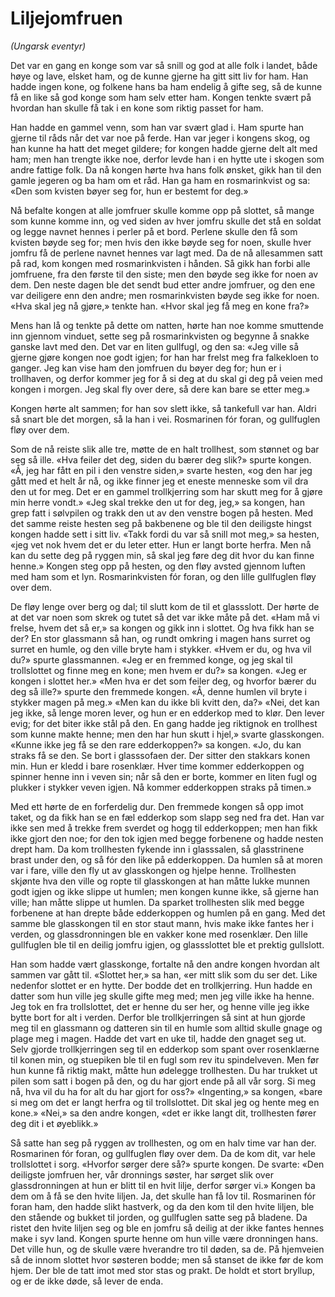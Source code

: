 # Liljejomfruen
*(Ungarsk eventyr)*

Det var en gang en konge som var så snill og god at alle folk i landet, både høye og lave, elsket ham, og de kunne gjerne ha gitt sitt liv for ham. Han hadde ingen kone, og folkene hans ba ham endelig å gifte seg, så de kunne få en like så god konge som ham selv etter ham. Kongen tenkte svært på hvordan han skulle få tak i en kone som riktig passet for ham.

Han hadde en gammel venn, som han var svært glad i. Ham spurte han gjerne til råds når det var noe på ferde. Han var jeger i kongens skog, og han kunne ha hatt det meget gildere; for kongen hadde gjerne delt alt med ham; men han trengte ikke noe, derfor levde han i en hytte ute i skogen som andre fattige folk. Da nå kongen hørte hva hans folk ønsket, gikk han til den gamle jegeren og ba ham om et råd. Han ga ham en rosmarinkvist og sa: «Den som kvisten bøyer seg for, hun er bestemt for deg.» 

Nå befalte kongen at alle jomfruer skulle komme opp på slottet, så mange som kunne komme inn, og ved siden av hver jomfru skulle det stå en soldat og legge navnet hennes i perler på et bord. Perlene skulle den få som kvisten bøyde seg for; men hvis den ikke bøyde seg for noen, skulle hver jomfru få de perlene navnet hennes var lagt med. Da de nå allesammen satt på rad, kom kongen med rosmarinkvisten i hånden. Så gikk han forbi alle jomfruene, fra den første til den siste; men den bøyde seg ikke for noen av dem. Den neste dagen ble det sendt bud etter andre jomfruer, og den ene var deiligere enn den andre; men rosmarinkvisten bøyde seg ikke for noen. «Hva skal jeg nå gjøre,» tenkte han. «Hvor skal jeg få meg en kone fra?»

Mens han lå og tenkte på dette om natten, hørte han noe komme smuttende inn gjennom vinduet, sette seg på rosmarinkvisten og begynne å snakke ganske lavt med den. Det var en liten gullfugl, og den sa: «Jeg ville så gjerne gjøre kongen noe godt igjen; for han har frelst meg fra falkekloen to ganger. Jeg kan vise ham den jomfruen du bøyer deg for; hun er i trollhaven, og derfor kommer jeg for å si deg at du skal gi deg på veien med kongen i morgen. Jeg skal fly over dere, så dere kan bare se etter meg.»

Kongen hørte alt sammen; for han sov slett ikke, så tankefull var han. Aldri så snart ble det morgen, så la han i vei. Rosmarinen fór foran, og gullfuglen fløy over dem.

Som de nå reiste slik alle tre, møtte de en halt trollhest, som stønnet og bar seg så ille. «Hva feiler det deg, siden du bærer deg slik?» spurte kongen. «Å, jeg har fått en pil i den venstre siden,» svarte hesten, «og den har jeg gått med et helt år nå, og ikke finner jeg et eneste menneske som vil dra den ut for meg. Det er en gammel trollkjerring som har skutt meg for å gjøre min herre vondt.» «Jeg skal trekke den ut for deg, jeg,» sa kongen, han grep fatt i sølvpilen og trakk den ut av den venstre bogen på hesten. Med det samme reiste hesten seg på bakbenene og ble til den deiligste hingst kongen hadde sett i sitt liv. «Takk fordi du var så snill mot meg,» sa hesten, «jeg vet nok hvem det er du leter etter. Hun er langt borte herfra. Men nå kan du sette deg på ryggen min, så skal jeg føre deg dit hvor du kan finne henne.» Kongen steg opp på hesten, og den fløy avsted gjennom luften med ham som et lyn. Rosmarinkvisten fór foran, og den lille gullfuglen fløy over dem.

De fløy lenge over berg og dal; til slutt kom de til et glassslott. Der hørte de at det var noen som skrek og tutet så det var ikke måte på det. «Ham må vi frelse, hvem det så er,» sa kongen og gikk inn i slottet. Og hva fikk han se der? En stor glassmann så han, og rundt omkring i magen hans surret og surret en humle, og den ville bryte ham i stykker. «Hvem er du, og hva vil du?» spurte glassmannen. «Jeg er en fremmed konge, og jeg skal til trollslottet og finne meg en kone; men hvem er du?» sa kongen. «Jeg er kongen i slottet her.» «Men hva er det som feiler deg, og hvorfor bærer du deg så ille?» spurte den fremmede kongen. «Å, denne humlen vil bryte i stykker magen på meg.» «Men kan du ikke bli kvitt den, da?» «Nei, det kan jeg ikke, så lenge moren lever, og hun er en edderkop med to klør. Den lever evig; for det biter ikke stål på den. En gang hadde jeg riktignok en trollhest som kunne makte henne; men den har hun skutt i hjel,» svarte glasskongen. «Kunne ikke jeg få se den rare edderkoppen?» sa kongen. «Jo, du kan straks få se den. Se bort i glasssofaen der. Der sitter den stakkars konen min. Hun er kledd i bare rosenklær. Hver time kommer edderkoppen og spinner henne inn i veven sin; når så den er borte, kommer en liten fugl og plukker i stykker veven igjen. Nå kommer edderkoppen straks på timen.»

Med ett hørte de en forferdelig dur. Den fremmede kongen så opp imot taket, og da fikk han se en fæl edderkop som slapp seg ned fra det. Han var ikke sen med å trekke frem sverdet og hogg til edderkoppen; men han fikk ikke gjort den noe; for den tok igjen med begge forbenene og hadde nesten drept ham. Da kom trollhesten fykende inn i glasssalen, så glasstrinene brast under den, og så fór den like på edderkoppen. Da humlen så at moren var i fare, ville den fly ut av glasskongen og hjelpe henne. Trollhesten skjønte hva den ville og ropte til glasskongen at han måtte lukke munnen godt igjen og ikke slippe ut humlen; men kongen kunne ikke, så gjerne han ville; han måtte slippe ut humlen. Da sparket trollhesten slik med begge forbenene at han drepte både edderkoppen og humlen på en gang. Med det samme ble glasskongen til en stor staut mann, hvis make ikke fantes her i verden, og glassdronningen ble en vakker kone med rosenklær. Den lille gullfuglen ble til en deilig jomfru igjen, og glassslottet ble et prektig gullslott.

Han som hadde vært glasskonge, fortalte nå den andre kongen hvordan alt sammen var gått til. «Slottet her,» sa han, «er mitt slik som du ser det. Like nedenfor slottet er en hytte. Der bodde det en trollkjerring. Hun hadde en datter som hun ville jeg skulle gifte meg med; men jeg ville ikke ha henne. Jeg tok en fra trollslottet, det er henne du ser her, og henne ville jeg ikke bytte bort for alt i verden. Derfor ble trollkjerringen så sint at hun gjorde meg til en glassmann og datteren sin til en humle som alltid skulle gnage og plage meg i magen. Hadde det vart en uke til, hadde den gnaget seg ut. Selv gjorde trollkjerringen seg til en edderkop som spant over rosenklærne til konen min, og stuepiken ble til en fugl som rev itu spindelveven. Men før hun kunne få riktig makt, måtte hun ødelegge trollhesten. Du har trukket ut pilen som satt i bogen på den, og du har gjort ende på all vår sorg. Si meg nå, hva vil du ha for alt du har gjort for oss?» «Ingenting,» sa kongen, «bare si meg om det er langt herfra og til trollslottet. Dit skal jeg og hente meg en kone.» «Nei,» sa den andre kongen, «det er ikke langt dit, trollhesten fører deg dit i et øyeblikk.»

Så satte han seg på ryggen av trollhesten, og om en halv time var han der. Rosmarinen fór foran, og gullfuglen fløy over dem. Da de kom dit, var hele trollslottet i sorg. «Hvorfor sørger dere så?» spurte kongen. De svarte: «Den deiligste jomfruen her, vår dronnings søster, har sørget slik over glassdronningen at hun er blitt til en hvit lilje, derfor sørger vi.» Kongen ba dem om å få se den hvite liljen. Ja, det skulle han få lov til. Rosmarinen fór foran ham, den hadde slikt hastverk, og da den kom til den hvite liljen, ble den stående og bukket til jorden, og gullfuglen satte seg på bladene. Da ristet den hvite liljen seg og ble en jomfru så deilig at der ikke fantes hennes make i syv land. Kongen spurte henne om hun ville være dronningen hans. Det ville hun, og de skulle være hverandre tro til døden, sa de. På hjemveien så de innom slottet hvor søsteren bodde; men så stanset de ikke før de kom hjem. Der ble de tatt imot med stor stas og prakt. De holdt et stort bryllup, og er de ikke døde, så lever de enda.